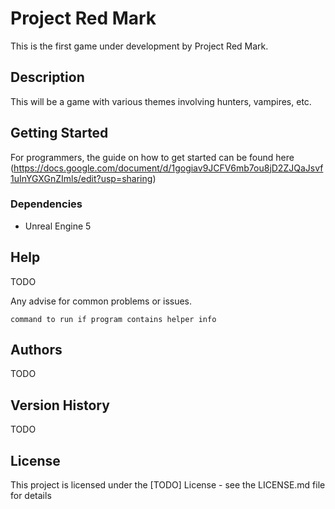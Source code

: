 # Project Red Mark

This is the first game under development by Project Red Mark.

## Description

This will be a game with various themes involving hunters, vampires, etc.

## Getting Started

For programmers, the guide on how to get started can be found here (https://docs.google.com/document/d/1gogiav9JCFV6mb7ou8jD2ZJQaJsvf1uInYGXGnZImls/edit?usp=sharing)

### Dependencies

* Unreal Engine 5

## Help

TODO

Any advise for common problems or issues.
```
command to run if program contains helper info
```

## Authors

TODO

## Version History

TODO

## License

This project is licensed under the [TODO] License - see the LICENSE.md file for details
